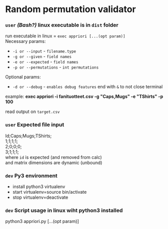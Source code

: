 # Random permutation validator  
  
###  `user` _(Bash?)_ linux executable is in `dist` folder  
run executable in linux = `exec appriori [...(opt param)]`  
Necessary params:  
- `-i or --input` - `filename.type`  
- `-g or --given` - `field names`  
- `-e or --expected` - `field names`  
- `-p or --permutations` - `int permutations`  
  
Optional params:  
- `-d or --debug` - `enables debug features`
end with `&` to not close terminal
  
example: **exec appriori -i fanituotteet.csv -g "Caps,Mugs" -e "TShirts" -p 100** 
  
read output on `target.csv`    
  
### `user` Expected file input  
Id;Caps;Mugs;TShirts;  
1;1;1;1;  
2;0;0;0;  
3;1;1;1;  
where `id` is expected (and removed from calc)  
and matrix dimensions are dynamic (unbound) 

### `dev` Py3 environment  
- install python3 virtualenv  
- start virtualenv=source bin/activate  
- stop virtualenv=deactivate  

### `dev` Script usage in linux wiht python3 installed  
python3 appriori.py [...(opt param)]    
